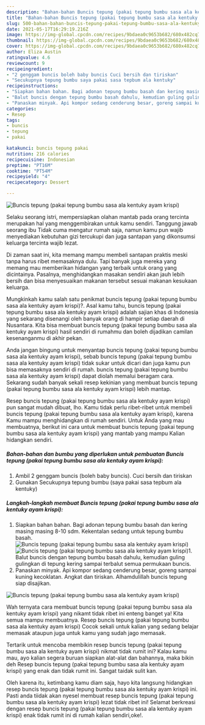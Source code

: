 ```yaml
---
description: "Bahan-bahan Buncis tepung (pakai tepung bumbu sasa ala kentuky ayam krispi) Sederhana Untuk Jualan"
title: "Bahan-bahan Buncis tepung (pakai tepung bumbu sasa ala kentuky ayam krispi) Sederhana Untuk Jualan"
slug: 500-bahan-bahan-buncis-tepung-pakai-tepung-bumbu-sasa-ala-kentuky-ayam-krispi-sederhana-untuk-jualan
date: 2021-05-17T16:29:19.216Z
image: https://img-global.cpcdn.com/recipes/9bdaea0c9653b682/680x482cq70/buncis-tepung-pakai-tepung-bumbu-sasa-ala-kentuky-ayam-krispi-foto-resep-utama.jpg
thumbnail: https://img-global.cpcdn.com/recipes/9bdaea0c9653b682/680x482cq70/buncis-tepung-pakai-tepung-bumbu-sasa-ala-kentuky-ayam-krispi-foto-resep-utama.jpg
cover: https://img-global.cpcdn.com/recipes/9bdaea0c9653b682/680x482cq70/buncis-tepung-pakai-tepung-bumbu-sasa-ala-kentuky-ayam-krispi-foto-resep-utama.jpg
author: Eliza Austin
ratingvalue: 4.6
reviewcount: 9
recipeingredient:
- "2 genggam buncis boleh baby buncis Cuci bersih dan tiriskan"
- "Secukupnya tepung bumbu saya pakai sasa tepbum ala kentuky"
recipeinstructions:
- "Siapkan bahan bahan. Bagi adonan tepung bumbu basah dan kering masing masing 8-10 sdm. Kekentalan sedang untuk tepung bumbu basah."
- "Balut buncis dengan tepung bumbu basah dahulu, kemudian guling gulingkan di tepung kering sampai terbalut semua permukaan buncis."
- "Panaskan minyak. Api kompor sedang cenderung besar, goreng sampai kuning kecoklatan. Angkat dan tiriskan. Alhamdulillah buncis tepung siap disajikan."
categories:
- Resep
tags:
- buncis
- tepung
- pakai

katakunci: buncis tepung pakai 
nutrition: 216 calories
recipecuisine: Indonesian
preptime: "PT16M"
cooktime: "PT54M"
recipeyield: "4"
recipecategory: Dessert

---
```



![Buncis tepung (pakai tepung bumbu sasa ala kentuky ayam krispi)](https://img-global.cpcdn.com/recipes/9bdaea0c9653b682/680x482cq70/buncis-tepung-pakai-tepung-bumbu-sasa-ala-kentuky-ayam-krispi-foto-resep-utama.jpg)

Selaku seorang istri, mempersiapkan olahan mantab pada orang tercinta merupakan hal yang menggembirakan untuk kamu sendiri. Tanggung jawab seorang ibu Tidak cuma mengatur rumah saja, namun kamu pun wajib menyediakan kebutuhan gizi tercukupi dan juga santapan yang dikonsumsi keluarga tercinta wajib lezat.

Di zaman  saat ini, kita memang mampu membeli santapan praktis meski tanpa harus ribet memasaknya dulu. Tapi banyak juga mereka yang memang mau memberikan hidangan yang terbaik untuk orang yang dicintainya. Pasalnya, menghidangkan masakan sendiri akan jauh lebih bersih dan bisa menyesuaikan makanan tersebut sesuai makanan kesukaan keluarga. 



Mungkinkah kamu salah satu penikmat buncis tepung (pakai tepung bumbu sasa ala kentuky ayam krispi)?. Asal kamu tahu, buncis tepung (pakai tepung bumbu sasa ala kentuky ayam krispi) adalah sajian khas di Indonesia yang sekarang disenangi oleh banyak orang di hampir setiap daerah di Nusantara. Kita bisa membuat buncis tepung (pakai tepung bumbu sasa ala kentuky ayam krispi) hasil sendiri di rumahmu dan boleh dijadikan camilan kesenanganmu di akhir pekan.

Anda jangan bingung untuk menyantap buncis tepung (pakai tepung bumbu sasa ala kentuky ayam krispi), sebab buncis tepung (pakai tepung bumbu sasa ala kentuky ayam krispi) tidak sukar untuk dicari dan juga kamu pun bisa memasaknya sendiri di rumah. buncis tepung (pakai tepung bumbu sasa ala kentuky ayam krispi) dapat diolah memalui beragam cara. Sekarang sudah banyak sekali resep kekinian yang membuat buncis tepung (pakai tepung bumbu sasa ala kentuky ayam krispi) lebih mantap.

Resep buncis tepung (pakai tepung bumbu sasa ala kentuky ayam krispi) pun sangat mudah dibuat, lho. Kamu tidak perlu ribet-ribet untuk membeli buncis tepung (pakai tepung bumbu sasa ala kentuky ayam krispi), karena Kamu mampu menghidangkan di rumah sendiri. Untuk Anda yang mau membuatnya, berikut ini cara untuk membuat buncis tepung (pakai tepung bumbu sasa ala kentuky ayam krispi) yang mantab yang mampu Kalian hidangkan sendiri.

<!--inarticleads1-->

##### Bahan-bahan dan bumbu yang diperlukan untuk pembuatan Buncis tepung (pakai tepung bumbu sasa ala kentuky ayam krispi):

1. Ambil 2 genggam buncis (boleh baby buncis). Cuci bersih dan tiriskan
1. Gunakan Secukupnya tepung bumbu (saya pakai sasa tepbum ala kentuky)




<!--inarticleads2-->

##### Langkah-langkah membuat Buncis tepung (pakai tepung bumbu sasa ala kentuky ayam krispi):

1. Siapkan bahan bahan. Bagi adonan tepung bumbu basah dan kering masing masing 8-10 sdm. Kekentalan sedang untuk tepung bumbu basah.
<img src="https://img-global.cpcdn.com/steps/15bed9c810db1c23/160x128cq70/buncis-tepung-pakai-tepung-bumbu-sasa-ala-kentuky-ayam-krispi-langkah-memasak-1-foto.jpg" alt="Buncis tepung (pakai tepung bumbu sasa ala kentuky ayam krispi)"><img src="https://img-global.cpcdn.com/steps/8368905de27a8d1e/160x128cq70/buncis-tepung-pakai-tepung-bumbu-sasa-ala-kentuky-ayam-krispi-langkah-memasak-1-foto.jpg" alt="Buncis tepung (pakai tepung bumbu sasa ala kentuky ayam krispi)">1. Balut buncis dengan tepung bumbu basah dahulu, kemudian guling gulingkan di tepung kering sampai terbalut semua permukaan buncis.
1. Panaskan minyak. Api kompor sedang cenderung besar, goreng sampai kuning kecoklatan. Angkat dan tiriskan. Alhamdulillah buncis tepung siap disajikan.
<img src="https://img-global.cpcdn.com/steps/83d1270b0b8d9645/160x128cq70/buncis-tepung-pakai-tepung-bumbu-sasa-ala-kentuky-ayam-krispi-langkah-memasak-3-foto.jpg" alt="Buncis tepung (pakai tepung bumbu sasa ala kentuky ayam krispi)">



Wah ternyata cara membuat buncis tepung (pakai tepung bumbu sasa ala kentuky ayam krispi) yang nikamt tidak ribet ini enteng banget ya! Kita semua mampu membuatnya. Resep buncis tepung (pakai tepung bumbu sasa ala kentuky ayam krispi) Cocok sekali untuk kalian yang sedang belajar memasak ataupun juga untuk kamu yang sudah jago memasak.

Tertarik untuk mencoba membikin resep buncis tepung (pakai tepung bumbu sasa ala kentuky ayam krispi) nikmat tidak rumit ini? Kalau kamu mau, ayo kalian segera buruan siapkan alat-alat dan bahannya, maka bikin deh Resep buncis tepung (pakai tepung bumbu sasa ala kentuky ayam krispi) yang enak dan tidak rumit ini. Sangat taidak sulit kan. 

Oleh karena itu, ketimbang kamu diam saja, hayo kita langsung hidangkan resep buncis tepung (pakai tepung bumbu sasa ala kentuky ayam krispi) ini. Pasti anda tiidak akan nyesel membuat resep buncis tepung (pakai tepung bumbu sasa ala kentuky ayam krispi) lezat tidak ribet ini! Selamat berkreasi dengan resep buncis tepung (pakai tepung bumbu sasa ala kentuky ayam krispi) enak tidak rumit ini di rumah kalian sendiri,oke!.

